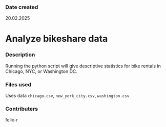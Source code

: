 ### Date created
20.02.2025

# Analyze bikeshare data
### Description
Running the python script will give descriptive statistics for bike rentals in Chicago, NYC, or Washington DC.

### Files used
Uses data `chicago.csv`, `new_york_city.csv`, `washington.csv`

### Contributers
felix-r